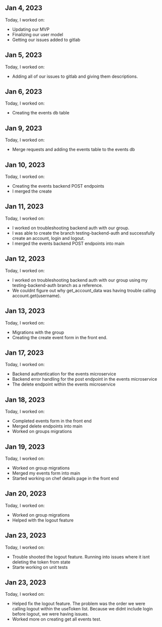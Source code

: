 ## Jan 4, 2023

Today, I worked on:

- Updating our MVP
- Finalizing our user model
- Getting our issues added to gitlab

## Jan 5, 2023

Today, I worked on:

- Adding all of our issues to gitlab and giving them descriptions.

## Jan 6, 2023

Today, I worked on:

- Creating the events db table

## Jan 9, 2023

Today, I worked on:

- Merge requests and adding the events table to the events db

## Jan 10, 2023

Today, I worked on:

- Creating the events backend POST endpoints
- I merged the create

## Jan 11, 2023

Today, I worked on:

- I worked on troubleshooting backend auth with our group.
- I was able to create the branch testing-backend-auth and successfully create an account, login and logout.
- I merged the events backend POST endpoints into main

## Jan 12, 2023

Today, I worked on:

- I worked on troubleshooting backend auth with our group using my testing-backend-auth branch as a reference.
- We couldnt figure out why get_account_data was having trouble calling account.get(username).

## Jan 13, 2023

Today, I worked on:

- Migrations with the group
- Creating the create event form in the front end.

## Jan 17, 2023

Today, I worked on:

- Backend authentication for the events microservice
- Backend error handling for the post endpoint in the events microservice
- The delete endpoint within the events microservice

## Jan 18, 2023

Today, I worked on:

- Completed events form in the front end
- Merged delete endpoints into main
- Worked on groups migrations

## Jan 19, 2023

Today, I worked on:

- Worked on group migrations
- Merged my events form into main
- Started working on chef details page in the front end

## Jan 20, 2023

Today, I worked on:

- Worked on group migrations
- Helped with the logout feature

## Jan 23, 2023

Today, I worked on:

- Trouble shooted the logout feature. Running into issues where it isnt deleting the token from state
- Starte working on unit tests

## Jan 23, 2023

Today, I worked on:

- Helped fix the logout feature. The problem was the order we were calling logout within the useToken list. Because we didnt include login before logout, we were having issues.
- Worked more on creating get all events test.
